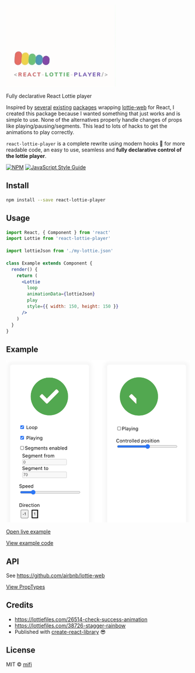 ![](https://github.com/mifi/gifs/raw/master/react-lottie-player.gif)

Fully declarative React Lottie player

Inspired by [several](https://github.com/felippenardi/lottie-react-web) [existing](https://github.com/chenqingspring/react-lottie) [packages](https://github.com/Gamote/lottie-react) wrapping [lottie-web](https://github.com/airbnb/lottie-web) for React, I created this package because I wanted something that just works and is simple to use. None of the alternatives properly handle changes of props like playing/pausing/segments. This lead to lots of hacks to get the animations to play correctly.

`react-lottie-player` is a complete rewrite using modern hooks 🎣 for more readable code, an easy to use, seamless and **fully declarative control of the lottie player**.

[![NPM](https://img.shields.io/npm/v/react-lottie-player.svg)](https://www.npmjs.com/package/react-lottie-player) [![JavaScript Style Guide](https://img.shields.io/badge/code_style-standard-brightgreen.svg)](https://standardjs.com)

## Install

```bash
npm install --save react-lottie-player
```

## Usage

```jsx
import React, { Component } from 'react'
import Lottie from 'react-lottie-player'

import lottieJson from './my-lottie.json'

class Example extends Component {
  render() {
    return (
      <Lottie
        loop
        animationData={lottieJson}
        play
        style={{ width: 150, height: 150 }}
      />
    )
  }
}
```

## Example

[![](screenshot.png)](https://mifi.github.io/react-lottie-player/)

[Open live example](https://mifi.github.io/react-lottie-player/)

[View example code](https://github.com/mifi/react-lottie-player/blob/master/example/src/index.js)

## API

See https://github.com/airbnb/lottie-web

[View PropTypes](https://github.com/mifi/react-lottie-player/blob/af42ad34da384483cce539af978f9fb89cfa6e41/src/index.js#L141)

## Credits

- https://lottiefiles.com/26514-check-success-animation
- https://lottiefiles.com/38726-stagger-rainbow
- Published with [create-react-library](https://github.com/transitive-bullshit/create-react-library) 😎

## License

MIT © [mifi](https://github.com/mifi)
